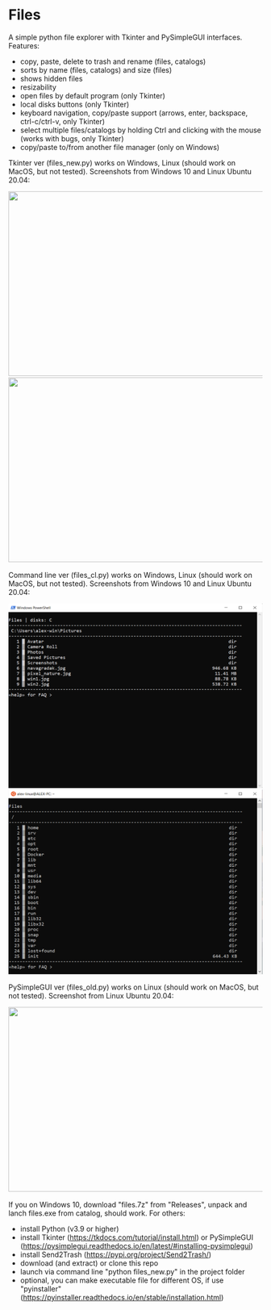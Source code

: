 # Files
A simple python file explorer with Tkinter and PySimpleGUI interfaces. Features:
- copy, paste, delete to trash and rename (files, catalogs)
- sorts by name (files, catalogs) and size (files)
- shows hidden files
- resizability
- open files by default program (only Tkinter)
- local disks buttons (only Tkinter)
- keyboard navigation, copy/paste support (arrows, enter, backspace, ctrl-c/ctrl-v, only Tkinter)
- select multiple files/catalogs by holding Ctrl and clicking with the mouse (works with bugs, only Tkinter)
- copy/paste to/from another file manager (only on Windows)

Tkinter ver (files_new.py) works on Windows, Linux (should work on MacOS, but not tested). Screenshots from Windows 10 and Linux Ubuntu 20.04:

<img src="https://github.com/lestec-al/files/raw/main/data/pic_new_win.png" width="541" height="366"/>
<img src="https://github.com/lestec-al/files/raw/main/data/pic_new_linux.png" width="541" height="366"/>

Command line ver (files_cl.py) works on Windows, Linux (should work on MacOS, but not tested). Screenshots from Windows 10 and Linux Ubuntu 20.04:

<img src="https://github.com/lestec-al/files/raw/main/data/pic_cl_win.png" width="541" height="366"/>
<img src="https://github.com/lestec-al/files/raw/main/data/pic_cl_linux.png" width="541" height="366"/>

PySimpleGUI ver (files_old.py) works on Linux (should work on MacOS, but not tested). Screenshot from Linux Ubuntu 20.04:

<img src="https://github.com/lestec-al/files/raw/main/data/pic_old_linux.png" width="541" height="366"/>

If you on Windows 10, download "files.7z" from "Releases", unpack and lanch files.exe from catalog, should work. For others:
- install Python (v3.9 or higher)
- install Tkinter (https://tkdocs.com/tutorial/install.html) or PySimpleGUI (https://pysimplegui.readthedocs.io/en/latest/#installing-pysimplegui)
- install Send2Trash (https://pypi.org/project/Send2Trash/)
- download (and extract) or clone this repo
- launch via command line "python files_new.py" in the project folder
- optional, you can make executable file for different OS, if use "pyinstaller" (https://pyinstaller.readthedocs.io/en/stable/installation.html)